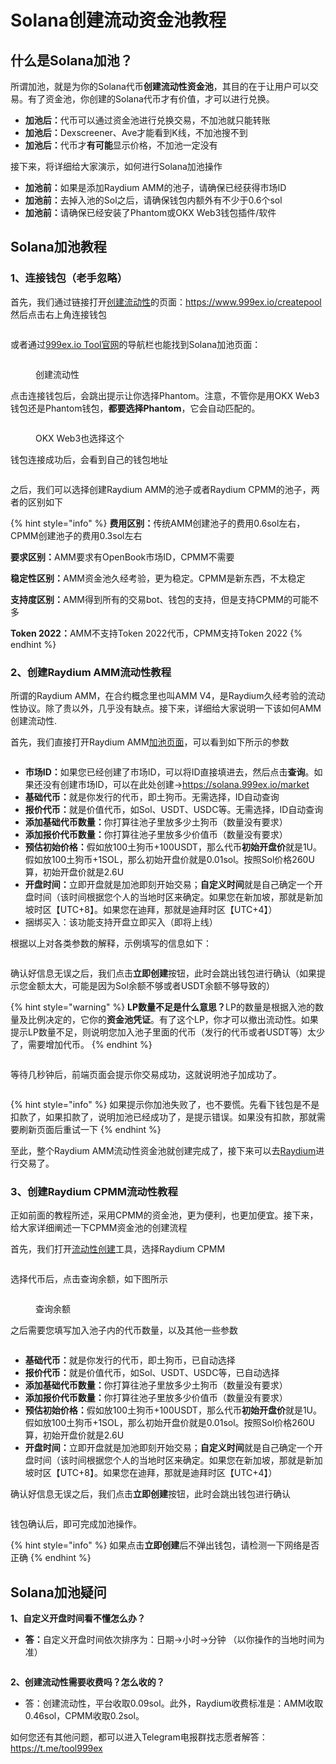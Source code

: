 # Solana创建流动资金池教程

## 什么是Solana加池？

所谓加池，就是为你的Solana代币**创建流动性资金池**，其目的在于让用户可以交易。有了资金池，你创建的Solana代币才有价值，才可以进行兑换。

* **加池后：**&#x4EE3;币可以通过资金池进行兑换交易，不加池就只能转账
* **加池后：**&#x44;exscreener、Ave才能看到K线，不加池搜不到
* **加池后：**&#x4EE3;币才**有可能**显示价格，不加池一定没有

接下来，将详细给大家演示，如何进行Solana加池操作

* **加池前：**&#x5982;果是添加Raydium AMM的池子，请确保已经获得市场ID
* **加池前：**&#x53BB;掉入池的Sol之后，请确保钱包内额外有不少于0.6个sol
* **加池前：**&#x8BF7;确保已经安装了Phantom或OKX Web3钱包插件/软件

## Solana加池教程

### 1、连接钱包（老手忽略）

首先，我们通过链接打开[创建流动性](https://www.999ex.io/createpool)的页面：<https://www.999ex.io/createpool>  然后点击右上角连接钱包

<figure><img src="/.gitbook/assets/zijinchi-1.jpg" alt=""><figcaption></figcaption></figure>

或者通过[999ex.io Tool官网](https://www.999ex.io/)的导航栏也能找到Solana加池页面：

<figure><img src="https://1885923539-files.gitbook.io/~/files/v0/b/gitbook-x-prod.appspot.com/o/spaces%2FnmLBiMxr5iATgeZGW8in%2Fuploads%2FqDybKYFi405PcU9GwspE%2F2-%E6%89%BE%E5%88%B0%E5%8A%A0%E6%B1%A0%E9%A1%B5%E9%9D%A2.png?alt=media&#x26;token=5b0b49db-c7a3-4a63-a800-268546d05a10" alt=""><figcaption><p>创建流动性</p></figcaption></figure>

点击连接钱包后，会跳出提示让你选择Phantom。注意，不管你是用OKX Web3钱包还是Phantom钱包，**都要选择Phantom**，它会自动匹配的。

<figure><img src="https://1885923539-files.gitbook.io/~/files/v0/b/gitbook-x-prod.appspot.com/o/spaces%2FnmLBiMxr5iATgeZGW8in%2Fuploads%2FuVqRmOUv9Bqk9jyZHUHf%2F3-%E9%80%89%E6%8B%A9phnatom.png?alt=media&#x26;token=369c2921-7f68-43e6-811a-6ad701d4c35e" alt=""><figcaption><p>OKX Web3也选择这个</p></figcaption></figure>

钱包连接成功后，会看到自己的钱包地址

<figure><img src="https://1885923539-files.gitbook.io/~/files/v0/b/gitbook-x-prod.appspot.com/o/spaces%2FnmLBiMxr5iATgeZGW8in%2Fuploads%2FzYVSYDRCt3VZ7QvIBZ6H%2F%E5%9C%B0%E5%9D%80%E6%98%BE%E7%A4%BA.png?alt=media&#x26;token=28e736cf-42a1-451a-ba43-88434f2423a4" alt=""><figcaption></figcaption></figure>

之后，我们可以选择创建Raydium AMM的池子或者Raydium CPMM的池子，两者的区别如下

{% hint style="info" %}
**费用区别：**&#x4F20;统AMM创建池子的费用0.6sol左右，CPMM创建池子的费用0.3sol左右

**要求区别：**&#x41;MM要求有OpenBook市场ID，CPMM不需要

**稳定性区别：**&#x41;MM资金池久经考验，更为稳定。CPMM是新东西，不太稳定

**支持度区别：**&#x41;MM得到所有的交易bot、钱包的支持，但是支持CPMM的可能不多

**Token 2022：**&#x41;MM不支持Token 2022代币，CPMM支持Token 2022
{% endhint %}

### 2、创建Raydium AMM流动性教程

所谓的Raydium AMM，在合约概念里也叫AMM V4，是Raydium久经考验的流动性协议。除了贵以外，几乎没有缺点。接下来，详细给大家说明一下该如何AMM创建流动性.

首先，我们直接打开Raydium AMM[加池页面](https://solana.999ex.io/createpool)，可以看到如下所示的参数

<figure><img src="https://1885923539-files.gitbook.io/~/files/v0/b/gitbook-x-prod.appspot.com/o/spaces%2FnmLBiMxr5iATgeZGW8in%2Fuploads%2Ft52IfmEl9cx04gWucXq8%2F%E5%8F%82%E6%95%B0.png?alt=media&#x26;token=4fe8541a-a175-4867-9122-d5c6ef3f3455" alt=""><figcaption></figcaption></figure>

* **市场ID：**&#x5982;果您已经创建了市场ID，可以将ID直接填进去，然后点击**查询**。如果还没有创建市场ID，可以在此处创建→<https://solana.999ex.io/market>
* **基础代币：**&#x5C31;是你发行的代币，即土狗币。无需选择，ID自动查询
* **报价代币：**&#x5C31;是价值代币，如Sol、USDT、USDC等。无需选择，ID自动查询
* **添加基础代币数量：**&#x4F60;打算往池子里放多少土狗币（数量没有要求）
* **添加报价代币数量：**&#x4F60;打算往池子里放多少价值币（数量没有要求）
* **预估初始价格：**&#x5047;如放100土狗币+100USDT，那么代币**初始开盘价**就是1U。假如放100土狗币+1SOL，那么初始开盘价就是0.01sol。按照Sol价格260U算，初始开盘价就是2.6U
* **开盘时间：**&#x7ACB;即开盘就是加池即刻开始交易；**自定义时间**就是自己确定一个开盘时间（该时间根据您个人的当地时区来确定。如果您在新加坡，那就是新加坡时区【UTC+8】。如果您在迪拜，那就是迪拜时区【UTC+4】）
* 捆绑买入：该功能支持开盘立即买入（即将上线）

根据以上对各类参数的解释，示例填写的信息如下：

<figure><img src="/.gitbook/assets/zijinchi-5.jpg" alt=""><figcaption></figcaption></figure>

确认好信息无误之后，我们点击**立即创建**按钮，此时会跳出钱包进行确认（如果提示您金额太大，可能是因为Sol余额不够或者USDT余额不够导致的）

{% hint style="warning" %}
**LP数量不足是什么意思？**&#x4C;P的数量是根据入池的数量及比例决定的，它你的**资金池凭证**。有了这个LP，你才可以撤出流动性。如果提示LP数量不足，则说明您加入池子里面的代币（发行的代币或者USDT等）太少了，需要增加代币。
{% endhint %}

<figure><img src="https://1885923539-files.gitbook.io/~/files/v0/b/gitbook-x-prod.appspot.com/o/spaces%2FnmLBiMxr5iATgeZGW8in%2Fuploads%2FQdtkdnwTPWT0gRDWl8kg%2F6-%E9%92%B1%E5%8C%85%E7%A1%AE%E8%AE%A4.png?alt=media&#x26;token=1e10a400-eacf-488b-97b0-b2a5f157f2b2" alt=""><figcaption></figcaption></figure>

等待几秒钟后，前端页面会提示你交易成功，这就说明池子加成功了。

<figure><img src="https://1885923539-files.gitbook.io/~/files/v0/b/gitbook-x-prod.appspot.com/o/spaces%2FnmLBiMxr5iATgeZGW8in%2Fuploads%2FHp9gGj2suBgEsd900aFJ%2F7-%E5%8A%A0%E6%B1%A0%E6%88%90%E5%8A%9F%E6%8F%90%E7%A4%BA.png?alt=media&#x26;token=51f7f376-9a1b-4331-a265-7a3187035250" alt=""><figcaption></figcaption></figure>

{% hint style="info" %}
如果提示你加池失败了，也不要慌。先看下钱包是不是扣款了，如果扣款了，说明加池已经成功了，是提示错误。如果没有扣款，那就需要刷新页面后重试一下
{% endhint %}

至此，整个Raydium AMM流动性资金池就创建完成了，接下来可以去[Raydium](https://raydium.io/swap/)进行交易了。

### 3、创建Raydium CPMM流动性教程

正如前面的教程所述，采用CPMM的资金池，更为便利，也更加便宜。接下来，给大家详细阐述一下CPMM资金池的创建流程

首先，我们打开[流动性创建](https://999ex.io/createpool)工具，选择Raydium CPMM

<figure><img src="https://1885923539-files.gitbook.io/~/files/v0/b/gitbook-x-prod.appspot.com/o/spaces%2FnmLBiMxr5iATgeZGW8in%2Fuploads%2FvJ6BT2iJK6EWv9ZWEOrS%2FCPMM%E5%81%9A%E6%B1%A0%E5%AD%90.png?alt=media&#x26;token=e2a9ec53-0a14-42d4-b1d6-d61d8812ea9c" alt=""><figcaption></figcaption></figure>

选择代币后，点击查询余额，如下图所示

<figure><img src="/.gitbook/assets/zijinchi-2.jpg" alt=""><figcaption><p>查询余额</p></figcaption></figure>

之后需要您填写加入池子内的代币数量，以及其他一些参数

<figure><img src="/.gitbook/assets/zijinchi-3.jpg" alt=""><figcaption></figcaption></figure>

* **基础代币：**&#x5C31;是你发行的代币，即土狗币，已自动选择
* **报价代币：**&#x5C31;是价值代币，如Sol、USDT、USDC等，已自动选择
* **添加基础代币数量：**&#x4F60;打算往池子里放多少土狗币（数量没有要求）
* **添加报价代币数量：**&#x4F60;打算往池子里放多少价值币（数量没有要求）
* **预估初始价格：**&#x5047;如放100土狗币+100USDT，那么代币**初始开盘价**就是1U。假如放100土狗币+1SOL，那么初始开盘价就是0.01sol。按照Sol价格260U算，初始开盘价就是2.6U
* **开盘时间：**&#x7ACB;即开盘就是加池即刻开始交易；**自定义时间**就是自己确定一个开盘时间（该时间根据您个人的当地时区来确定。如果您在新加坡，那就是新加坡时区【UTC+8】。如果您在迪拜，那就是迪拜时区【UTC+4】）

确认好信息无误之后，我们点击**立即创建**按钮，此时会跳出钱包进行确认

<figure><img src="/.gitbook/assets/zijinchi-4.jpg" alt=""><figcaption></figcaption></figure>

钱包确认后，即可完成加池操作。

{% hint style="info" %}
如果点击**立即创建**后不弹出钱包，请检测一下网络是否正确
{% endhint %}

## Solana加池疑问

**1、自定义开盘时间看不懂怎么办？**

* **答：**&#x81EA;定义开盘时间依次排序为：日期→小时→分钟 （以你操作的当地时间为准）

<figure><img src="https://1885923539-files.gitbook.io/~/files/v0/b/gitbook-x-prod.appspot.com/o/spaces%2FnmLBiMxr5iATgeZGW8in%2Fuploads%2FJv07g95Mopls91yACeXx%2F%E6%97%A5%E6%9C%9F%E6%8F%90%E9%86%92.png?alt=media&#x26;token=3a67d3b4-1937-4ea2-9fc4-b75788c301f6" alt=""><figcaption></figcaption></figure>

**2、创建流动性需要收费吗？怎么收的？**

* 答：创建流动性，平台收取0.09sol。此外，Raydium收费标准是：AMM收取0.46sol，CPMM收取0.2sol。

如何您还有其他问题，都可以进入Telegram电报群找志愿者解答： <https://t.me/tool999ex>
